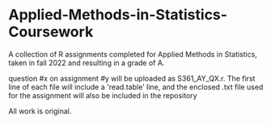 # Applied-Methods-in-Statistics-Coursework
A collection of R assignments completed for Applied Methods in Statistics, taken in fall 2022 and resulting in a grade of A.

question #x on assignment #y will be uploaded as S361_AY_QX.r. The first line of each file will include a 'read.table' 
line, and the enclosed .txt file used for the assignment will also be included in the repository

All work is original.

